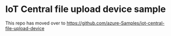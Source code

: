 

# IoT Central file upload device sample

This repo has moved over to https://github.com/azure-Samples/iot-central-file-upload-device